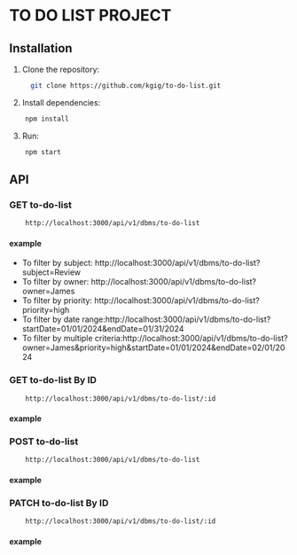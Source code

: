 # TO DO LIST PROJECT
## Installation

1. Clone the repository:
	```bash
      git clone https://github.com/kgig/to-do-list.git
   ```

2. Install dependencies:
```bash
    npm install
```

3. Run:
```bash
    npm start
```

## API
### GET to-do-list
```bash
    http://localhost:3000/api/v1/dbms/to-do-list
```
#### example 
- To filter by subject: http://localhost:3000/api/v1/dbms/to-do-list?subject=Review
- To filter by owner: http://localhost:3000/api/v1/dbms/to-do-list?owner=James
- To filter by priority: http://localhost:3000/api/v1/dbms/to-do-list?priority=high
- To filter by date range:http://localhost:3000/api/v1/dbms/to-do-list?startDate=01/01/2024&endDate=01/31/2024
- To filter by multiple criteria:http://localhost:3000/api/v1/dbms/to-do-list?owner=James&priority=high&startDate=01/01/2024&endDate=02/01/2024

### GET to-do-list By ID
```bash
    http://localhost:3000/api/v1/dbms/to-do-list/:id
```
#### example 

### POST to-do-list
```bash
    http://localhost:3000/api/v1/dbms/to-do-list
```
#### example 

### PATCH to-do-list By ID
```bash
    http://localhost:3000/api/v1/dbms/to-do-list/:id
```
#### example 
